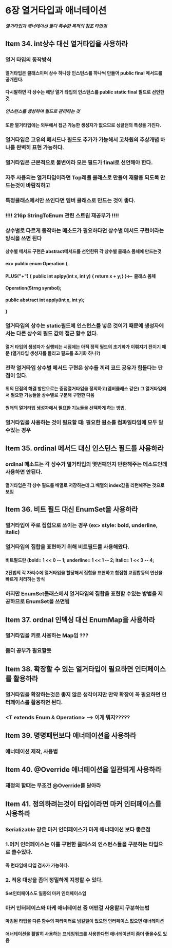# 6장 열거타입과 애너테이션
##### 열거타입과 애너테이션 둘다 특수한 목적의 참조 타입임

## Item 34. int상수 대신 열거타입을 사용하라
### 열거 타입의 동작방식
#### 열거타입은 클래스이며 상수 하나당 인스턴스를 하나씩 만들어 public final 메서드를 공개한다.
#### 다시말하면 각 상수는 해당 열거 타입의 인스턴스를 public static final 필드로 선언한것
##### 인스턴스를 생성하여 필드로 관리하는 것
#### 또한 열거타입에는 외부에서 접근 가능한 생성자가 없으므로 싱글턴의 특성을 가진다.
### 열거타입은 고유의 메서드나 필드도 추가가 가능해서 고차원의 추상개념 하나를 완벽히 표현 가능하다.
### 열거타입은 근본적으로 불변이라 모든 필드가 final로 선언해야 한다.
### 자주 사용되는 열거타입이라면 Top레벨 클래스로 만들어 재활용 되도록 만드는것이 바람직하고
### 특정클래스에서만 쓰인다면 멤버 클래스로 만드는 것이 좋다.
### !!!! 216p StringToEnum 관련 스트림 재공부가  !!!!
### 상수별로 다르게 동작하는 메소드가 필요하다면 상수별 메서드 구현이라는 방식을 쓰면 된다
#### 상수별 메서드 구현은 abstract메서드를 선언한뒤 각 상수별 클래스 몸체에 만드는것
#### ex> public enum Operation {
####             PLUS("+") { public int aplpy(int x, int y) { return x + y;} }<-- 클래스 몸체
####        Operation(Strng symbol);
####        public abstract int apply(int x, int y);
####   }
### 열거타입의 상수는 static필드에 인스턴스를 넣은 것이기 때문에 생성자에서는 다른 상수의 필드 값에 접근 할수 없다.
#### 열거 타입의 생성자가 실행되는 시점에는 아직 정적 필드의 초기화가 이뤄지기 전이기 때문 (열거타입 생성자를 돌리고 필드를 초기화 하나?)
### 전략 열거타입 상수별 메서드 구현은 상수들 끼리 코드 공유가 힘들다는 단점이 있다.
#### 위의 단점의 해결 방안으로는 중접열거타입을 정의하고(멤버클래스 같은) 그 열거타입에서 필요한 기능들을 상수별로 구분해 구현한 다음
#### 원래의 열거타입 생성자에서 필요한 기능들을 선택하게 하는 방법.
### 열거타입을 사용하는 것이 필요할 때: 필요한 원소를 컴파일타임에 모두 알수있는 경우

## Item 35. ordinal 메서드 대신 인스턴스 필드를 사용하라
### ordinal 메소드는 각 상수가 열거타입의 몇번째인지 반환해주는 메소드인데 사용하면 안된다.
#### 열거타입은 각 상수 필드를 배열로 저장하는데 그 배열의 index값을 리턴해주는 것으로 보임

## Item 36. 비트 필드 대신 EnumSet을 사용하라
### 열거타입이 주로 집합으로 쓰이는 경우 (ex> style: bold, underline, italic)
### 열거타입의 집합을 표현하기 위해 비트필드를 사용해왔다.
#### 비트필드란 (bold= 1 << 0 -- 1; underline= 1 << 1 -- 2; italic= 1 << 3 -- 4;
#### 2진법의 각 자리수에 열거타입을 할당해서 집합을 표현하고 합집합 교집합등의 연산을 빠르게 처리하는 방식
### 하지만 EnumSet클래스에서 열거타입의 집합을 표현할 수있는 방법을 제공하므로 EnumSet을 쓰면됨

## Item 37. ordnal 인덱싱 대신 EnumMap을 사용하라
### 열거타입을 키로 사용하는 Map임 ???
### 좀더 공부가 필요할듯

## Item 38. 확장할 수 있는 열거타입이 필요하면 인터페이스를 활용하라
### 열거타입을 확장하는것은 좋지 않은 생각이지만 만약 확장이 꼭 필요하면 인터페이스를 활용하면 된다.
### <T extends Enum<T> & Operation> --> 이게 뭐지?????

## Item 39. 명명패턴보다 애너테이션을 사용하라
### 애너테이션 제작, 사용법 

## Item 40. @Override 애너테이션을 일관되게 사용하라
### 재정의 할떄는 무조건 @Override를 달아라

## Item 41. 정의하려는것이 타입이라면 마커 인터페이스를 사용하라
### Serializable 같은 마커 인터페이스가 마케 애너테이션 보다 좋은점
### 1.머커 인터페이스는 이를 구현한 클래스의 인스턴스들을 구분하는 타입으로 쓸수있다.
#### 즉 런타임에 타입 검사가 가능하다.
### 2. 적용 대상을 좀더 정밀하게 지정할 수 있다.
#### Set인터페이스도 일종의 마커 인터페이스임
### 마커 인터페이스와 마케 애너테이션 중 어떤걸 사용할지 구분하는법
#### 마킹된 타입을 다른 함수의 파라미터로 넘길일이 있으면 인터페이스 없으면 애너테이션
#### 애너테이션을 활발히 사용하는 프레임워크를 사용한다면 애너테이션이 좀더 좋을수도 있음
